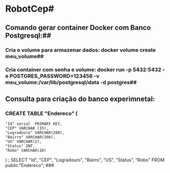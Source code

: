 # RobotCep#

## Comando gerar container Docker com Banco Postgresql:##
### Cria o volume para armazenar dados:  docker volume create meu_volume##
### Cria container com senha e volume: docker run -p 5432:5432 -e POSTGRES_PASSWORD=123456 -v meu_volume:/var/lib/postgresql/data -d postgres##

## Consulta para criação do banco experimnetal: ##
### CREATE TABLE "Endereco" (
	"Id" serial  PRIMARY KEY,
	"CEP" VARCHAR (15),
	"Logradouro" VARCHAR(200),
	"Bairro" VARCHAR(200),
	"US" VARCHAR(2),
	"Status" INT,
	"Robo" VARCHAR(20)
) ;
SELECT "Id", "CEP", "Logradouro", "Bairro", "US", "Status", "Robo"
FROM public."Endereco"; ###
